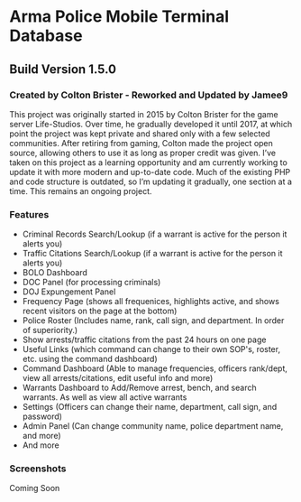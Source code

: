 # Arma Police Mobile Terminal Database
## Build Version 1.5.0
### Created by Colton Brister - Reworked and Updated by Jamee9

This project was originally started in 2015 by Colton Brister for the game server Life-Studios. Over time, he gradually developed it until 2017, at which point the project was kept private and shared only with a few selected communities. After retiring from gaming, Colton made the project open source, allowing others to use it as long as proper credit was given. I’ve taken on this project as a learning opportunity and am currently working to update it with more modern and up-to-date code. Much of the existing PHP and code structure is outdated, so I’m updating it gradually, one section at a time. This remains an ongoing project.


### Features
- Criminal Records Search/Lookup (if a warrant is active for the person it alerts you)
- Traffic Citations Search/Lookup (if a warrant is active for the person it alerts you)
- BOLO Dashboard
- DOC Panel (for processing criminals)
- DOJ Expungement Panel
- Frequency Page (shows all frequenices, highlights active, and shows recent visitors on the page at the bottom)
- Police Roster (Includes name, rank, call sign, and department. In order of superiority.)
- Show arrests/traffic citations from the past 24 hours on one page
- Useful Links (which command can change to their own SOP's, roster, etc. using the command dashboard)
- Command Dashboard (Able to manage frequencies, officers rank/dept, view all arrests/citations, edit useful info and more)
- Warrants Dashboard to Add/Remove arrest, bench, and search warrants. As well as view all active warrants
- Settings (Officers can change their name, department, call sign, and password)
- Admin Panel (Can change community name, police department name, and more)
- And more

### Screenshots
Coming Soon